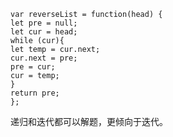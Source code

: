```code
var reverseList = function(head) {
let pre = null;
let cur = head;
while (cur){
let temp = cur.next;
cur.next = pre;
pre = cur;
cur = temp;
}
return pre;
};
```

递归和迭代都可以解题，更倾向于迭代。  
